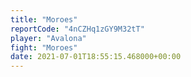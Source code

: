```yaml
---
title: "Moroes"
reportCode: "4nCZHq1zGY9M32tT"
player: "Avalona"
fight: "Moroes"
date: 2021-07-01T18:55:15.468000+00:00
---
```

